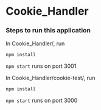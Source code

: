 # Cookie_Handler

### Steps to run this application

In Cookie_Handler/, run

```npm install```

```npm start``` runs on port 3001

In Cookie_Handler/cookie-test/, run

```npm install```

```npm start``` runs on port 3000
